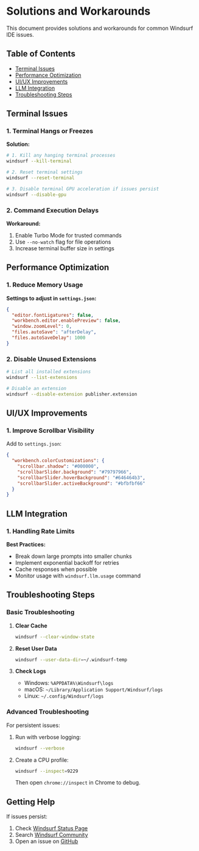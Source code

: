 # Solutions and Workarounds

This document provides solutions and workarounds for common Windsurf IDE issues.

## Table of Contents

- [Terminal Issues](#terminal-issues)
- [Performance Optimization](#performance-optimization)
- [UI/UX Improvements](#uiux-improvements)
- [LLM Integration](#llm-integration)
- [Troubleshooting Steps](#troubleshooting-steps)

## Terminal Issues

### 1. Terminal Hangs or Freezes

**Solution:**
```bash
# 1. Kill any hanging terminal processes
windsurf --kill-terminal

# 2. Reset terminal settings
windsurf --reset-terminal

# 3. Disable terminal GPU acceleration if issues persist
windsurf --disable-gpu
```

### 2. Command Execution Delays

**Workaround:**
1. Enable Turbo Mode for trusted commands
2. Use `--no-watch` flag for file operations
3. Increase terminal buffer size in settings

## Performance Optimization

### 1. Reduce Memory Usage

**Settings to adjust in `settings.json`:**
```json
{
  "editor.fontLigatures": false,
  "workbench.editor.enablePreview": false,
  "window.zoomLevel": 0,
  "files.autoSave": "afterDelay",
  "files.autoSaveDelay": 1000
}
```

### 2. Disable Unused Extensions

```bash
# List all installed extensions
windsurf --list-extensions

# Disable an extension
windsurf --disable-extension publisher.extension
```

## UI/UX Improvements

### 1. Improve Scrollbar Visibility

Add to `settings.json`:
```json
{
  "workbench.colorCustomizations": {
    "scrollbar.shadow": "#000000",
    "scrollbarSlider.background": "#79797966",
    "scrollbarSlider.hoverBackground": "#646464b3",
    "scrollbarSlider.activeBackground": "#bfbfbf66"
  }
}
```

## LLM Integration

### 1. Handling Rate Limits

**Best Practices:**
- Break down large prompts into smaller chunks
- Implement exponential backoff for retries
- Cache responses when possible
- Monitor usage with `windsurf.llm.usage` command

## Troubleshooting Steps

### Basic Troubleshooting

1. **Clear Cache**
   ```bash
   windsurf --clear-window-state
   ```

2. **Reset User Data**
   ```bash
   windsurf --user-data-dir=~/.windsurf-temp
   ```

3. **Check Logs**
   - Windows: `%APPDATA%\Windsurf\logs`
   - macOS: `~/Library/Application Support/Windsurf/logs`
   - Linux: `~/.config/Windsurf/logs`

### Advanced Troubleshooting

For persistent issues:
1. Run with verbose logging:
   ```bash
   windsurf --verbose
   ```

2. Create a CPU profile:
   ```bash
   windsurf --inspect=9229
   ```
   Then open `chrome://inspect` in Chrome to debug.

## Getting Help

If issues persist:
1. Check [Windsurf Status Page](https://status.windsurf.com)
2. Search [Windsurf Community](https://community.windsurf.com)
3. Open an issue on [GitHub](https://github.com/windsurf-ai/windsurf-public/issues)